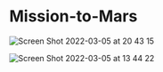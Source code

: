 # Mission-to-Mars
![Screen Shot 2022-03-05 at 20 43 15](https://user-images.githubusercontent.com/94089680/156905660-219a345b-6697-4d9b-8e66-73e4da1f53fc.png)


![Screen Shot 2022-03-05 at 13 44 22](https://user-images.githubusercontent.com/94089680/156905671-648d33ba-0b69-4a2d-83dc-7b612992eaa4.png)
